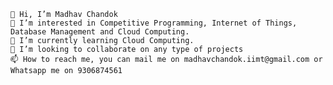  	👋 Hi, I’m Madhav Chandok
	👀 I’m interested in Competitive Programming, Internet of Things, Database Management and Cloud Computing.
	🌱 I’m currently learning Cloud Computing.
	💞️ I’m looking to collaborate on any type of projects
	📫 How to reach me, you can mail me on madhavchandok.iimt@gmail.com or Whatsapp me on 9306874561
